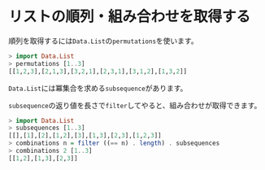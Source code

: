 リストの順列・組み合わせを取得する
==================================

順列を取得するには`Data.List`の`permutations`を使います。

```haskell
> import Data.List
> permutations [1..3]
[[1,2,3],[2,1,3],[3,2,1],[2,3,1],[3,1,2],[1,3,2]]
```

`Data.List`には冪集合を求める`subsequence`があります。

`subsequence`の返り値を長さで`filter`してやると、組み合わせが取得できます。

```haskell
> import Data.List
> subsequences [1..3]
[[],[1],[2],[1,2],[3],[1,3],[2,3],[1,2,3]]
> combinations n = filter ((== n) . length) . subsequences
> combinations 2 [1..3]
[[1,2],[1,3],[2,3]]
```
